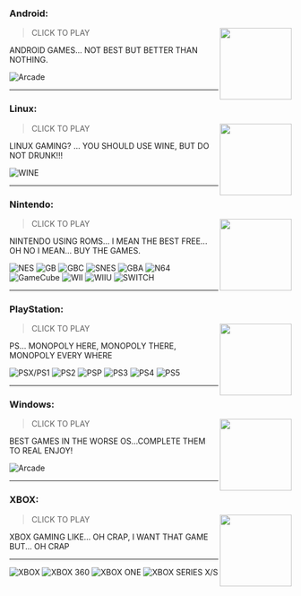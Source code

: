 ### Android:
<img 
  src="https://img.icons8.com/color/128/android-os.png"
  width="128"
  align="right"
/>
> CLICK TO PLAY

ANDROID GAMES... NOT BEST BUT BETTER THAN NOTHING.

![Arcade](https://img.shields.io/badge/Arcade-gold)

- - -
### Linux:
<img 
  src="https://img.icons8.com/color/128/linux.png"
  width="128"
  align="right"
/>
> CLICK TO PLAY

LINUX GAMING?
... YOU SHOULD USE WINE, BUT DO NOT DRUNK!!!

![WINE](https://img.shields.io/badge/WINE-gold)

- - -
### Nintendo:
<img 
  src="https://img.icons8.com/color/128/nintendo.png"
  width="128"
  align="right"
/>
> CLICK TO PLAY

NINTENDO USING ROMS... I MEAN THE BEST FREE... OH NO I MEAN... BUY THE GAMES.

![NES](https://img.shields.io/badge/NES-gold)
![GB](https://img.shields.io/badge/GB-gold)
![GBC](https://img.shields.io/badge/GBC-gold)
![SNES](https://img.shields.io/badge/SNES-gold)
![GBA](https://img.shields.io/badge/GBA-gold)
![N64](https://img.shields.io/badge/N64-gold)
![GameCube](https://img.shields.io/badge/GameCube-gold)
![WII](https://img.shields.io/badge/WII-gold)
![WIIU](https://img.shields.io/badge/WIIU-gold)
![SWITCH](https://img.shields.io/badge/SWITCH-gold)

- - -
### PlayStation:
<img 
  src="https://img.icons8.com/color/128/play-station.png"
  width="128"
  align="right"
/>
> CLICK TO PLAY

PS... MONOPOLY HERE, MONOPOLY THERE, MONOPOLY EVERY WHERE

![PSX/PS1](https://img.shields.io/badge/PSX%2fPS1-gold)
![PS2](https://img.shields.io/badge/PS2-gold)
![PSP](https://img.shields.io/badge/PSP-gold)
![PS3](https://img.shields.io/badge/PS3-gold)
![PS4](https://img.shields.io/badge/PS4-gold)
![PS5](https://img.shields.io/badge/PS5-gold)

- - -
### Windows:
<img 
  src="https://img.icons8.com/color/128/windows-11.png"
  width="128"
  align="right"
/>
> CLICK TO PLAY

BEST GAMES IN THE WORSE OS...COMPLETE THEM TO REAL ENJOY!

![Arcade](https://img.shields.io/badge/Arcade-gold)

- - -
### XBOX:
<img 
  src="https://img.icons8.com/color/128/xbox.png"
  width="128"
  align="right"
/>
> CLICK TO PLAY

XBOX GAMING LIKE... OH CRAP, I WANT THAT GAME BUT... OH CRAP
- - -

![XBOX](https://img.shields.io/badge/XBOX-gold)
![XBOX 360](https://img.shields.io/badge/XBOX_360-gold)
![XBOX ONE](https://img.shields.io/badge/XBOX_ONE-gold)
![XBOX SERIES X/S](https://img.shields.io/badge/XBOX_SERIEES_X%2fS-gold)
